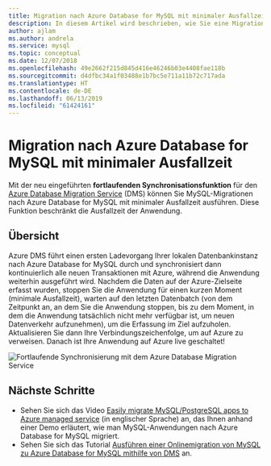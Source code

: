 ```yaml
---
title: Migration nach Azure Database for MySQL mit minimaler Ausfallzeit
description: In diesem Artikel wird beschrieben, wie Sie eine Migration einer MySQL-Datenbank-Instanz nach Azure Database for MySQL mit dem Azure Database Migration Service durchführen können.
author: ajlam
ms.author: andrela
ms.service: mysql
ms.topic: conceptual
ms.date: 12/07/2018
ms.openlocfilehash: 49e2662f215d845d416e46246b03e4408fae118b
ms.sourcegitcommit: d4dfbc34a1f03488e1b7bc5e711a11b72c717ada
ms.translationtype: HT
ms.contentlocale: de-DE
ms.lasthandoff: 06/13/2019
ms.locfileid: "61424161"
---
```

# <a name="minimal-downtime-migration-to-azure-database-for-mysql"></a>Migration nach Azure Database for MySQL mit minimaler Ausfallzeit
Mit der neu eingeführten **fortlaufenden Synchronisationsfunktion** für den [Azure Database Migration Service](https://aka.ms/get-dms) (DMS) können Sie MySQL-Migrationen nach Azure Database for MySQL mit minimaler Ausfallzeit ausführen. Diese Funktion beschränkt die Ausfallzeit der Anwendung.

## <a name="overview"></a>Übersicht
Azure DMS führt einen ersten Ladevorgang Ihrer lokalen Datenbankinstanz nach Azure Database for MySQL durch und synchronisiert dann kontinuierlich alle neuen Transaktionen mit Azure, während die Anwendung weiterhin ausgeführt wird. Nachdem die Daten auf der Azure-Zielseite erfasst wurden, stoppen Sie die Anwendung für einen kurzen Moment (minimale Ausfallzeit), warten auf den letzten Datenbatch (von dem Zeitpunkt an, an dem Sie die Anwendung stoppen, bis zu dem Moment, in dem die Anwendung tatsächlich nicht mehr verfügbar ist, um neuen Datenverkehr aufzunehmen), um die Erfassung im Ziel aufzuholen. Aktualisieren Sie dann Ihre Verbindungszeichenfolge, um auf Azure zu verweisen. Danach ist Ihre Anwendung auf Azure live geschaltet!

![Fortlaufende Synchronisierung mit dem Azure Database Migration Service](./media/howto-migrate-online/ContinuousSync.png)

## <a name="next-steps"></a>Nächste Schritte
- Sehen Sie sich das Video [Easily migrate MySQL/PostgreSQL apps to Azure managed service](https://medius.studios.ms/Embed/Video/THR2201?sid=THR2201) (in englischer Sprache) an, das Ihnen anhand einer Demo erläutert, wie man MySQL-Anwendungen nach Azure Database for MySQL migriert.
- Sehen Sie sich das Tutorial [Ausführen einer Onlinemigration von MySQL zu Azure Database for MySQL mithilfe von DMS](https://docs.microsoft.com/azure/dms/tutorial-mysql-azure-mysql-online) an.
